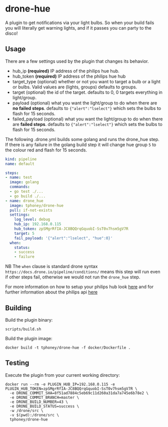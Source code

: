 # drone-hue

A plugin to get notifications via your light bulbs. So when your build fails you will literally get warning lights, and if it passes you can party to the disco!

## Usage

There are a few settings used by the plugin that changes its behavior.

* hub_ip **(required)** IP address of the philips hue hub.
* hub_token **(required)** IP address of the philips hue hub
* target_type (optional) whether or not you want to target a bulb or a light or bulbs. Valid values are (lights, groups) defaults to groups.
* target (optional) the id of the target. defaults to 0, 0 targets everything in light/group.
* payload (optional) what you want the light/group to do when there are **no failed steps**. defaults to `{"alert":"lselect"}` which sets the bulbs to flash for 15 seconds.
* failed_payload (optional) what you want the light/group to do when there are **failed steps**. defaults to `{"alert":"lselect"}` which sets the bulbs to flash for 15 seconds.

The following .drone.yml builds some golang and runs the drone_hue step. If there is any failure in the golang build step it will change hue group `5` to the colour red and flash for 15 seconds.

```yaml
kind: pipeline
name: default

steps:
- name: test
  image: golang
  commands:
  - go test ./...
  - go build ./...
- name: drone_hue
  image: tphoney/drone-hue
  pull: if-not-exists
  settings:
    log_level: debug
    hub_ip: 192.168.0.115
    hub_token: zpSMgrRfIA-JC8BQQrqGquobI-SsT0v7hsm5gV7R
    target: 5
    fail_payload: '{"alert":"lselect", "hue":0}'
  when:
    status:
    - success
    - failure
```

NB The `when` clause is standard drone syntax `https://docs.drone.io/pipeline/conditions/` means this step will run even if other steps fail, otherwise we would not run the `drone_hue` step.

For more information on how to setup your philips hub look [here](https://developers.meethue.com/develop/get-started-2/) and for further information about the philips api [here](https://developers.meethue.com/develop/hue-api/groupds-api/)

## Building

Build the plugin binary:

```text
scripts/build.sh
```

Build the plugin image:

```text
docker build -t tphoney/drone-hue -f docker/Dockerfile .
```

## Testing

Execute the plugin from your current working directory:

```text
docker run --rm -e PLUGIN_HUB_IP=192.168.0.115 -e PLUGIN_HUB_TOKEN=zpSMgrRfIA-JC8BQQrqGquobI-SsT0v7hsm5gV7R \
  -e DRONE_COMMIT_SHA=8f51ad7884c5eb69c11d260a31da7a745e6b78e2 \
  -e DRONE_COMMIT_BRANCH=master \
  -e DRONE_BUILD_NUMBER=43 \
  -e DRONE_BUILD_STATUS=success \
  -w /drone/src \
  -v $(pwd):/drone/src \
  tphoney/drone-hue
```

